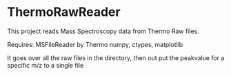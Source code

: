 # ThermoRawReader

This project reads Mass Spectroscopy data from Thermo Raw files.

Requires:
MSFileReader by Thermo
numpy, ctypes, matplotlib

It goes over all the raw files in the directory, then out put the peakvalue for a specific m/z to a single file

